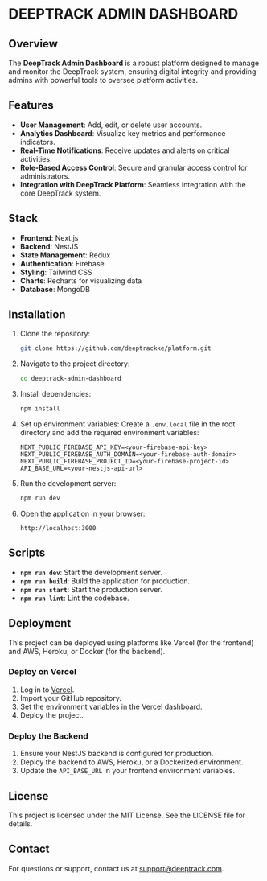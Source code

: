 # DEEPTRACK ADMIN DASHBOARD

## Overview
The **DeepTrack Admin Dashboard** is a robust platform designed to manage and monitor the DeepTrack system, ensuring digital integrity and providing admins with powerful tools to oversee platform activities.

## Features
- **User Management**: Add, edit, or delete user accounts.
- **Analytics Dashboard**: Visualize key metrics and performance indicators.
- **Real-Time Notifications**: Receive updates and alerts on critical activities.
- **Role-Based Access Control**: Secure and granular access control for administrators.
- **Integration with DeepTrack Platform**: Seamless integration with the core DeepTrack system.

## Stack
- **Frontend**: Next.js
- **Backend**: NestJS
- **State Management**: Redux
- **Authentication**: Firebase
- **Styling**: Tailwind CSS
- **Charts**: Recharts for visualizing data
- **Database**: MongoDB

## Installation
1. Clone the repository:
   ```bash
   git clone https://github.com/deeptrackke/platform.git
   ```

2. Navigate to the project directory:
   ```bash
   cd deeptrack-admin-dashboard
   ```

3. Install dependencies:
   ```bash
   npm install
   ```

4. Set up environment variables:
   Create a `.env.local` file in the root directory and add the required environment variables:
   ```env
   NEXT_PUBLIC_FIREBASE_API_KEY=<your-firebase-api-key>
   NEXT_PUBLIC_FIREBASE_AUTH_DOMAIN=<your-firebase-auth-domain>
   NEXT_PUBLIC_FIREBASE_PROJECT_ID=<your-firebase-project-id>
   API_BASE_URL=<your-nestjs-api-url>
   ```

5. Run the development server:
   ```bash
   npm run dev
   ```

6. Open the application in your browser:
   ```
   http://localhost:3000
   ```

## Scripts
- **`npm run dev`**: Start the development server.
- **`npm run build`**: Build the application for production.
- **`npm run start`**: Start the production server.
- **`npm run lint`**: Lint the codebase.

## Deployment
This project can be deployed using platforms like Vercel (for the frontend) and AWS, Heroku, or Docker (for the backend).

### Deploy on Vercel
1. Log in to [Vercel](https://vercel.com/).
2. Import your GitHub repository.
3. Set the environment variables in the Vercel dashboard.
4. Deploy the project.

### Deploy the Backend
1. Ensure your NestJS backend is configured for production.
2. Deploy the backend to AWS, Heroku, or a Dockerized environment.
3. Update the `API_BASE_URL` in your frontend environment variables.

## License
This project is licensed under the MIT License. See the LICENSE file for details.

## Contact
For questions or support, contact us at [support@deeptrack.com](mailto:support@deeptrack.com).

